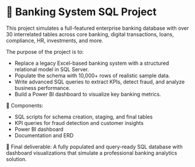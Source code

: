 
# 🏦 Banking System SQL Project

This project simulates a full-featured enterprise banking database with over 30 interrelated tables across core banking, digital transactions, loans, compliance, HR, investments, and more.

The purpose of the project is to:
- Replace a legacy Excel-based banking system with a structured relational model in SQL Server.
- Populate the schema with 10,000+ rows of realistic sample data.
- Write advanced SQL queries to extract KPIs, detect fraud, and analyze business performance.
- Build a Power BI dashboard to visualize key banking metrics.

📁 Components:
- SQL scripts for schema creation, staging, and final tables
- KPI queries for fraud detection and customer insights
- Power BI dashboard
- Documentation and ERD

🎯 Final deliverable: A fully populated and query-ready SQL database with dashboard visualizations that simulate a professional banking analytics solution.
